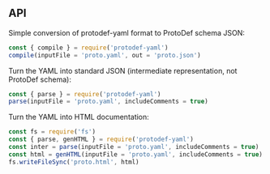 ## API

Simple conversion of protodef-yaml format to ProtoDef schema JSON:

```js
const { compile } = require('protodef-yaml')
compile(inputFile = 'proto.yaml', out = 'proto.json')
```

Turn the YAML into standard JSON (intermediate representation, not ProtoDef schema):
```js
const { parse } = require('protodef-yaml')
parse(inputFile = 'proto.yaml', includeComments = true)
```

Turn the YAML into HTML documentation:
```js
const fs = require('fs')
const { parse, genHTML } = require('protodef-yaml')
const inter = parse(inputFile = 'proto.yaml', includeComments = true)
const html = genHTML(inputFile = 'proto.yaml', includeComments = true)
fs.writeFileSync('proto.html', html)
```